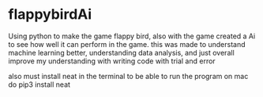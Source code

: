 # flappybirdAi
Using python to make the game flappy bird, also with the game created a Ai to see how well it can perform in the game. this was made to understand machine learning better, understanding data analysis, and just overall improve my understanding with writing code with trial and error


also must install neat in the terminal to be able to run the program
on mac do pip3 install neat
